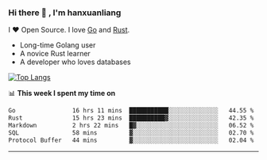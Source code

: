 ### Hi there 👋 , I'm hanxuanliang

<!--
**hanxuanliang/hanxuanliang** is a ✨ _special_ ✨ repository because its `README.md` (this file) appears on your GitHub profile.

Here are some ideas to get you started:

- 🔭 I’m currently working on ...
- 🌱 I’m currently learning ...
- 👯 I’m looking to collaborate on ...
- 🤔 I’m looking for help with ...
- 💬 Ask me about ...
- 📫 How to reach me: ...
- 😄 Pronouns: ...
- ⚡ Fun fact: ...
-->
I ❤ Open Source. I love [Go](https://golang.org) and [Rust](https://www.rust-lang.org/zh-CN/).

* Long-time Golang user
* A novice Rust learner
* A developer who loves databases

[![Top Langs](https://github-readme-stats.vercel.app/api?username=hanxuanliang&show_icons=true&count_private=true&line_height=40)](https://github.com/anuraghazra/github-readme-stats)

📊 **This week I spent my time on**
<!--START_SECTION:waka-->

```txt
Go                16 hrs 11 mins  ███████████░░░░░░░░░░░░░░   44.55 %
Rust              15 hrs 23 mins  ██████████▓░░░░░░░░░░░░░░   42.35 %
Markdown          2 hrs 22 mins   █▓░░░░░░░░░░░░░░░░░░░░░░░   06.52 %
SQL               58 mins         ▓░░░░░░░░░░░░░░░░░░░░░░░░   02.70 %
Protocol Buffer   44 mins         ▓░░░░░░░░░░░░░░░░░░░░░░░░   02.04 %
```

<!--END_SECTION:waka-->

***

